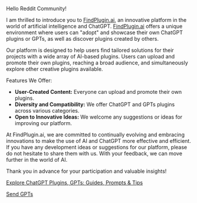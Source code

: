 Hello Reddit Community!

I am thrilled to introduce you to [FindPlugin.ai](https://findplugin.ai/), an innovative platform in the world of artificial intelligence and ChatGPT. [FindPlugin.ai](https://findplugin.ai/) offers a unique environment where users can "adopt" and showcase their own ChatGPT plugins or GPTs, as well as discover plugins created by others.

Our platform is designed to help users find tailored solutions for their projects with a wide array of AI-based plugins. Users can upload and promote their own plugins, reaching a broad audience, and simultaneously explore other creative plugins available.

Features We Offer:

* **User-Created Content:** Everyone can upload and promote their own plugins.
* **Diversity and Compatibility:** We offer ChatGPT and GPTs plugins across various categories.
* **Open to Innovative Ideas:** We welcome any suggestions or ideas for improving our platform.

At FindPlugin.ai, we are committed to continually evolving and embracing innovations to make the use of AI and ChatGPT more effective and efficient. If you have any development ideas or suggestions for our platform, please do not hesitate to share them with us. With your feedback, we can move further in the world of AI.

Thank you in advance for your participation and valuable insights!

[Explore ChatGPT Plugins, GPTs: Guides, Prompts & Tips](https://findplugin.ai/)

[Send GPTs](https://findplugin.ai/submit)
